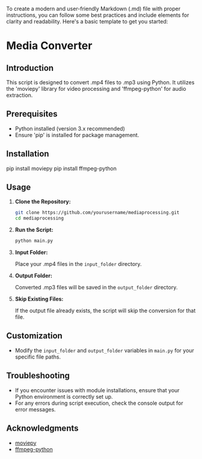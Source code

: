 To create a modern and user-friendly Markdown (.md) file with proper instructions, you can follow some best practices and include elements for clarity and readability. Here's a basic template to get you started:


# Media Converter

## Introduction

This script is designed to convert .mp4 files to .mp3 using Python. It utilizes the 'moviepy' library for video processing and 'ffmpeg-python' for audio extraction.

## Prerequisites

- Python installed (version 3.x recommended)
- Ensure 'pip' is installed for package management.

## Installation

pip install moviepy
pip install ffmpeg-python


## Usage

1. **Clone the Repository:**

   ```bash
   git clone https://github.com/yourusername/mediaprocessing.git
   cd mediaprocessing
   ```

2. **Run the Script:**

   ```bash
   python main.py
   ```

3. **Input Folder:**

   Place your .mp4 files in the `input_folder` directory.

4. **Output Folder:**

   Converted .mp3 files will be saved in the `output_folder` directory.

5. **Skip Existing Files:**

   If the output file already exists, the script will skip the conversion for that file.

## Customization

- Modify the `input_folder` and `output_folder` variables in `main.py` for your specific file paths.

## Troubleshooting

- If you encounter issues with module installations, ensure that your Python environment is correctly set up.
- For any errors during script execution, check the console output for error messages.

## Acknowledgments

- [moviepy](https://zulko.github.io/moviepy/)
- [ffmpeg-python](https://github.com/kkroening/ffmpeg-python)
